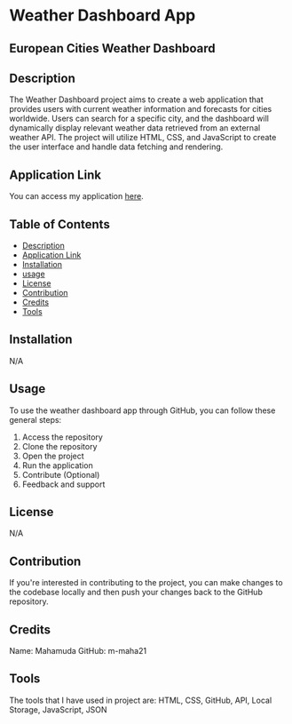 # Weather Dashboard App

## European Cities Weather Dashboard

## Description

The Weather Dashboard project aims to create a web application that provides users with current weather information and forecasts for cities worldwide. Users can search for a specific city, and the dashboard will dynamically display relevant weather data retrieved from an external weather API. The project will utilize HTML, CSS, and JavaScript to create the user interface and handle data fetching and rendering.

## Application Link

You can access my application [here](https://m-maha21.github.io/european-cities-weather-dashboard/).

## Table of Contents 

- [Description](#description)
- [Application Link](#applicationlink)
- [Installation](#installation)
- [usage](#usage)
- [License](#license)
- [Contribution](#contribution)
- [Credits](#credits)
- [Tools](#tools)

## Installation

N/A

## Usage

To use the weather dashboard app through GitHub, you can follow these general steps:

1. Access the repository
2. Clone the repository
3. Open the project
4. Run the application
5. Contribute (Optional)
6. Feedback and support 


## License
N/A

## Contribution

If you're interested in contributing to the project, you can make changes to the codebase locally and then push your changes back to the GitHub repository. 

## Credits

Name: Mahamuda
GitHub: m-maha21

## Tools

The tools that I have used in project are: HTML, CSS, GitHub, API, Local Storage, JavaScript, JSON
